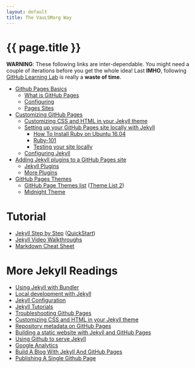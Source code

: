 ```yaml
---
layout: default
title: The VauLSMorg Way
---
```


[comment]: # (This is the most platform independent comment)

# {{ page.title }}

**WARNING**: These following links are inter-dependable. 
You might need a couple of iterations before you get the whole idea!
Last **IMHO**, following [GitHub Learning Lab](https://lab.github.com/) is really a **waste of time**.

* [Github Pages Basics](https://help.github.com/categories/github-pages-basics/)
  * [What is GitHub Pages](https://help.github.com/articles/what-is-github-pages/)
  * [Configuring](https://help.github.com/articles/configuring-a-publishing-source-for-github-pages/)
  * [Pages Sites](https://help.github.com/articles/user-organization-and-project-pages/)
* [Customizing GitHub Pages](https://help.github.com/categories/customizing-github-pages/)
  * [Customizing CSS and HTML in your Jekyll 
    theme](https://help.github.com/articles/customizing-css-and-html-in-your-jekyll-theme/)
  * [Setting up your GitHub Pages site locally with 
    Jekyll](https://help.github.com/articles/setting-up-your-github-pages-site-locally-with-jekyll/)
    * [How To Install Ruby on Ubuntu 16.04](https://www.digitalocean.com/community/tutorials/how-to-install-ruby-and-set-up-a-local-programming-environment-on-ubuntu-16-04)
    * [Ruby-101](https://jekyllrb.com/docs/ruby-101/)
    * [Testing your site locally](http://kbroman.org/simple_site/pages/local_test.html)
  * [Configuring Jekyll](https://help.github.com/articles/configuring-jekyll/)
* [Adding Jekyll plugins to a GitHub Pages 
  site](https://help.github.com/articles/adding-jekyll-plugins-to-a-github-pages-site/)
  * [Jekyll Plugins](https://help.github.com/articles/configuring-jekyll-plugins/)
  * [More Plugins](https://jekyllrb.com/docs/plugins/)
* [GitHub Pages Themes](https://github.community/t5/Support-Protips/Getting-started-with-GitHub-Pages-Part-2-Using-an-official/ba-p/2030)
  * [GitHub Page Themes list](https://github.com/pages-themes)
    ([Theme List 2](https://pages.github.com/themes/))
  * [Midnight Theme](https://github.com/pages-themes/midnight)

# Tutorial
* [Jekyll Step by Step](https://jekyllrb.com/docs/step-by-step/01-setup/)
  ([QuickStart](https://jekyllrb.com/docs/))
* [Jekyll Video Walkthroughs](https://jekyllrb.com/tutorials/video-walkthroughs/)
* [Markdown Cheat Sheet](http://nestacms.com/docs/creating-content/markdown-cheat-sheet)

# More Jekyll Readings
* [Using Jekyll with Bundler](https://jekyllrb.com/tutorials/using-jekyll-with-bundler/)
* [Local development with Jekyll](https://github.community/t5/Support-Protips/Getting-started-with-GitHub-Pages-Part-3-Local-development-with/ba-p/2292)
* [Jekyll Configuration](https://jekyllrb.com/docs/configuration/)
* [Jekyll Tutorials](https://lab.github.com/)
* [Troubleshooting Github Pages](https://help.github.com/articles/troubleshooting-github-pages-builds/)
* [Customizing CSS and HTML in your Jekyll theme](https://help.github.com/articles/customizing-css-and-html-in-your-jekyll-theme/)
* [Repository metadata on GitHub Pages](https://help.github.com/articles/repository-metadata-on-github-pages/)
* [Building a static website with Jekyll and GitHub Pages](https://programminghistorian.org/en/lessons/building-static-sites-with-jekyll-github-pages)
* [Using Github to serve Jekyll](https://www.sylvaindurand.org/using-github-to-serve-jekyll/)
* [Google Analytics](https://analytics.google.com/)
* [Build A Blog With Jekyll And GitHub Pages](https://www.smashingmagazine.com/2014/08/build-blog-jekyll-github-pages/)
* [Publishing A Single Github Page](https://github.community/t5/Support-Protips/Getting-started-with-GitHub-Pages-Part-1-Publishing-a-single/ba-p/237)
